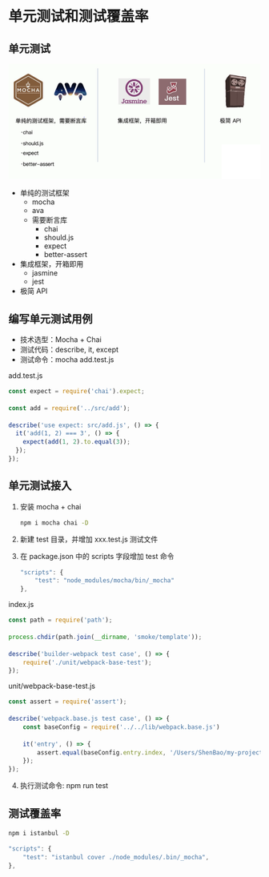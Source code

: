 # 单元测试和测试覆盖率

## 单元测试

![test.PNG](../img/test.PNG)

- 单纯的测试框架
  - mocha
  - ava
  - 需要断言库
    - chai
    - should.js
    - expect
    - better-assert
- 集成框架，开箱即用
  - jasmine
  - jest
- 极简 API

## 编写单元测试用例

- 技术选型：Mocha + Chai
- 测试代码：describe, it, except
- 测试命令：mocha add.test.js

add.test.js

```js
const expect = require('chai').expect;

const add = require('../src/add');

describe('use expect: src/add.js', () => {
  it('add(1, 2) === 3', () => {
    expect(add(1, 2).to.equal(3));
  });
});
```

## 单元测试接入

1. 安装 mocha + chai

    ```bash
    npm i mocha chai -D
    ```

2. 新建 test 目录，并增加 xxx.test.js 测试文件
3. 在 package.json 中的 scripts 字段增加 test 命令

    ```js
    "scripts": {
        "test": "node_modules/mocha/bin/_mocha"
    },
    ```

index.js

```js
const path = require('path');

process.chdir(path.join(__dirname, 'smoke/template'));

describe('builder-webpack test case', () => {
    require('./unit/webpack-base-test');
});
```

unit/webpack-base-test.js

```js
const assert = require('assert');

describe('webpack.base.js test case', () => {
    const baseConfig = require('../../lib/webpack.base.js')

    it('entry', () => {
        assert.equal(baseConfig.entry.index, '/Users/ShenBao/my-project/builder-webpack/test/smoke/template/src/index/index.js');
    });
});
```

4. 执行测试命令: npm run test

## 测试覆盖率

```bash
npm i istanbul -D
```

```js
"scripts": {
    "test": "istanbul cover ./node_modules/.bin/_mocha",
},
```
